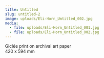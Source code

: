 ```yaml
---
title: Untitled
slug: untitled-2
image: uploads/Eli-Horn_Untitled_002.jpg
media:
  - file: uploads/Eli-Horn_Untitled_001.jpg
  - file: uploads/Eli-Horn_Untitled_002.jpg
---
```


Giclée print on archival art paper  
420 x 594 mm

